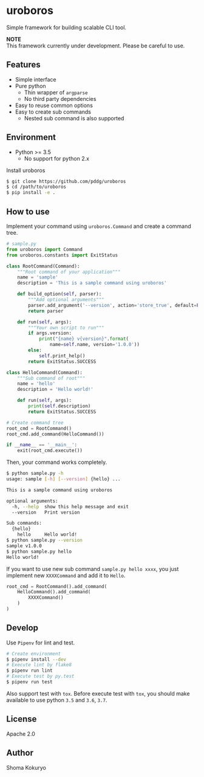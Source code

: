 # uroboros

Simple framework for building scalable CLI tool.

**NOTE**  
This framework currently under development. Please be careful to use.

## Features

- Simple interface
- Pure python
    - Thin wrapper of `argparse`
    - No third party dependencies
- Easy to reuse common options
- Easy to create sub commands
    - Nested sub command is also supported

## Environment

- Python >= 3.5
    - No support for python 2.x

Install uroboros

```bash
$ git clone https://github.com/pddg/uroboros
$ cd /path/to/uroboros
$ pip install -e .
```

## How to use

Implement your command using `uroboros.Command` and create a command tree.

```python
# sample.py
from uroboros import Command
from uroboros.constants import ExitStatus

class RootCommand(Command):
    """Root command of your application"""
    name = 'sample'
    description = 'This is a sample command using uroboros'

    def build_option(self, parser):
        """Add optional arguments"""
        parser.add_argument('--version', action='store_true', default=False, help='Print version')
        return parser

    def run(self, args):
        """Your own script to run"""
        if args.version:
            print("{name} v{version}".format(
                name=self.name, version='1.0.0'))
        else:
            self.print_help()
        return ExitStatus.SUCCESS

class HelloCommand(Command):
    """Sub command of root"""
    name = 'hello'
    description = 'Hello world!'

    def run(self, args):
        print(self.description)
        return ExitStatus.SUCCESS

# Create command tree
root_cmd = RootCommand()
root_cmd.add_command(HelloCommand())

if __name__ == '__main__':
    exit(root_cmd.execute())
```

Then, your command works completely.

```bash
$ python sample.py -h
usage: sample [-h] [--version] {hello} ...

This is a sample command using uroboros

optional arguments:
  -h, --help  show this help message and exit
  --version   Print version

Sub commands:
  {hello}
    hello     Hello world!
$ python sample.py --version
sample v1.0.0
$ python sample.py hello
Hello world!
```

If you want to use new sub command `sample.py hello xxxx`, you just implement new `XXXXCommand` and add it to `Hello`.

```python
root_cmd = RootCommand().add_command(
    HelloCommand().add_command(
        XXXXCommand()
    )
)
```

## Develop

Use `Pipenv` for lint and test.

```bash
# Create environment
$ pipenv install --dev
# Execute lint by flake8
$ pipenv run lint
# Execute test by py.test
$ pipenv run test
```

Also support test with `tox`. Before execute test with `tox`, you should make available to use python `3.5` and `3.6`, `3.7`.

## License

Apache 2.0

## Author

Shoma Kokuryo
